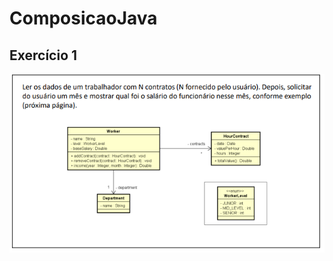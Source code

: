 # ComposicaoJava


## Exercício 1

![App Screenshot](https://github.com/Gabriel1Pinheiro/ComposicaoJava/blob/master/Ex1.png)

